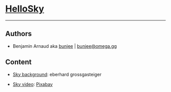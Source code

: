 # [HelloSky](http://omega.gg/HelloSky)
---

## Authors

- Benjamin Arnaud aka [bunjee](http://bunjee.me) | <bunjee@omega.gg>

## Content

- [Sky background](https://www.pexels.com/photo/844297): eberhard grossgasteiger

- [Sky video](https://www.pexels.com/video/855785): [Pixabay](pixabay.com)
